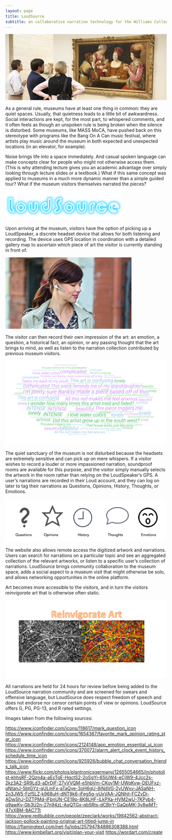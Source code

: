 ```yaml
---
layout: page
title: LoudSource
subtitle: an collaborative narration technology for the Williams College Art Museum
---
```


![Visitors](visitors.jpg)


As a general rule, museums have at least one thing in common: they are quiet spaces. Usually, that quietness leads to a little
bit of awkwardness. Social interactions are kept, for the most part, to whispered comments, and it often feels as though an 
unspoken rule is being broken when the silence is disturbed. Some museums, like MASS MoCA, have pushed back on this stereotype
with programs like the Bang On A Can music festival, where artists play music around the museum in both expected 
and unexpected locations (in an elevator, for example). 

Noise brings life into a space immediately. And casual spoken language can make concepts clear for people who might not otherwise access them. (This is why attending lecture gives you an academic advantage over simply looking through lecture slides or a textbook.)
What if this same concept was applied to museums in a much more dynamic manner than a simple guided tour? What if the museum
visitors themselves narrated the pieces?

![Logo](logo.png)
	
  Upon arriving at the museum, visitors have the option of picking up a LoudSpeaker, a discrete headset device that allows
  for both listening and recording. The device uses GPS location in coordination with a detailed gallery map to ascertain which piece of art the visitor is currently standing in front of. 
  
  ![Bluetooth](bluetooth.png)
  
  The visitor can then record their own impression of the art: 
  an emotion, a question, a historical fact, an opinion, or any passing thought that the art brings to mind, as well as listen
  to the narration collection contributed by previous museum visitors.
  
  ![Words](wordart1.png)
  
  The quiet sanctuary of the museum is not disturbed because the headsets are extremely sensitive and can pick up on mere 
whispers. If a visitor wishes to record a louder or more impassioned narration, soundproof rooms are available for this 
purpose, and the visitor simply manually selects the artwork in the room rather than relying on the LoudSpeaker’s GPS. 
A user’s narrations are recorded in their Loud account, and they can log on later to tag their narrations as Questions, 
Opinions, History, Thoughts, or Emotions. 

![Tags](tags.png)

The website also allows remote access the digitized artwork and narrations. 
Users can search for narrations on a particular topic and see an aggregated collection of the relevant artworks, or listen to a specific user’s collection of narrations. LoudSource brings community collaboration to the museum space, adds a social aspect to a museum visit that might otherwise be solo, and allows networking opportunities in the online platform. 

Art becomes more accessible to the visitors, and in turn the visitors *reinvigorate* art that is otherwise often static.

![Reinvigorate](reinvigorate.png)

All narrations are held for 24 hours for review before being added to the LoudSource narration community and are screened 
for swears and offensive language, but LoudSource does respect freedom of speech and does not endorse nor censor 
certain points of view or opinions. LoudSource offers G, PG, PG-13, and R rated settings.

Images taken from the following sources:

https://www.iconfinder.com/icons/118617/mark_question_icon
https://www.iconfinder.com/icons/1654367/favorite_mark_opinion_rating_star_icon
https://www.iconfinder.com/icons/2124148/app_emotion_essential_ui_icon
https://www.iconfinder.com/icons/370072/alarm_alert_clock_event_history_schedule_time_icon
https://www.iconfinder.com/icons/925926/bubble_chat_conversation_friends_talk_icon
https://www.flickr.com/photos/plantronicsgermany/12655054665/in/photolist-khhsRF-2Qzn4a-aEcTgE-HgctS2-2oSgYj-65iUW4-eCjW9-4Jcc2s-2kz3A2-SR9Ld3-aDrDjF-27yVVQM-e5hbVm-CKov1M-UWqKvw-DEUFxz-qNtanJ-5btGYz-qULmFx-aTaQye-3oH6gU-8jNdVG-2yUWxv-JASaNH-2n3JW5-Fzf5LZ-k968uH-dNT9k6-iFeg5g-vUxVAA-JQNhjt-FCZvDi-ADwShJ-DZTPMd-iFbnUN-CE19p-8K8LHF-iLkPXa-HVM2wU-7KPyb4-q9awKy-Gb3U2n-27n94zL-AqQTGx-qb5Rts-dCBjrY-GaQpMK-3y8wMT-47xXBM-8AC7Tt
https://www.redbubble.com/people/zeeclark/works/19842562-abstract-jackson-pollock-painting-original-art-titled-jump-in
https://flamingtext.com/net-fu/jobs/25794784886308388.html
https://www.kimbellart.org/visit/plan-your-visit
https://wordart.com/create


